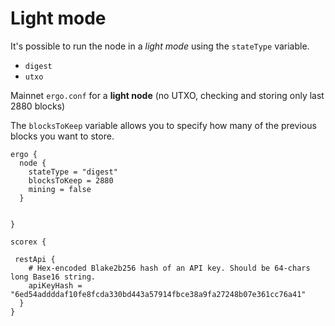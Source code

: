 # Light mode


It's possible to run the node in a *light mode* using the `stateType` variable. 

- `digest`
- `utxo`

Mainnet `ergo.conf` for a **light node** (no UTXO, checking and storing only last 2880 blocks) 

The `blocksToKeep` variable allows you to specify how many of the previous blocks you want to store. 

```
ergo {
  node {
    stateType = "digest"
    blocksToKeep = 2880
    mining = false
  }


}

scorex {

 restApi {
    # Hex-encoded Blake2b256 hash of an API key. Should be 64-chars long Base16 string.
    apiKeyHash = "6ed54addddaf10fe8fcda330bd443a57914fbce38a9fa27248b07e361cc76a41"
  }
}
```